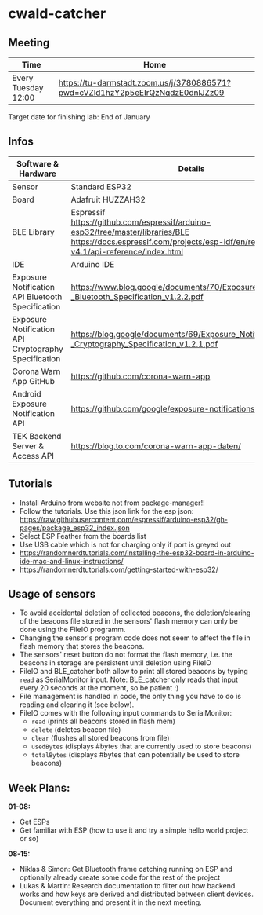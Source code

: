 # cwald-catcher

## Meeting
Time | Home
------------ | -------------
Every Tuesday 12:00 | https://tu-darmstadt.zoom.us/j/3780886571?pwd=cVZld1hzY2p5eEIrQzNqdzE0dnlJZz09

Target date for finishing lab: End of January

## Infos
 Software & Hardware  | Details
------------ | -------------
Sensor | Standard ESP32
Board | Adafruit HUZZAH32
BLE Library | Espressif<br>https://github.com/espressif/arduino-esp32/tree/master/libraries/BLE<br>https://docs.espressif.com/projects/esp-idf/en/release-v4.1/api-reference/index.html
IDE | Arduino IDE
Exposure Notification API Bluetooth Specification | https://www.blog.google/documents/70/Exposure_Notification_-_Bluetooth_Specification_v1.2.2.pdf
Exposure Notification API Cryptography Specification | https://blog.google/documents/69/Exposure_Notification_-_Cryptography_Specification_v1.2.1.pdf
Corona Warn App GitHub | https://github.com/corona-warn-app
Android Exposure Notification API | https://github.com/google/exposure-notifications-android
TEK Backend Server & Access API | https://blog.to.com/corona-warn-app-daten/


## Tutorials
 - Install Arduino from website not from package-manager!!
 - Follow the tutorials. Use this json link for the esp json: https://raw.githubusercontent.com/espressif/arduino-esp32/gh-pages/package_esp32_index.json
 - Select ESP Feather from the boards list
 - Use USB cable which is not for charging only if port is greyed out
 - https://randomnerdtutorials.com/installing-the-esp32-board-in-arduino-ide-mac-and-linux-instructions/
 - https://randomnerdtutorials.com/getting-started-with-esp32/

## Usage of sensors
- To avoid accidental deletion of collected beacons, the deletion/clearing of the beacons file stored in the sensors' flash memory can only be done using the FileIO programm.
- Changing the sensor's program code does not seem to affect the file in flash memory that stores the beacons.
- The sensors' reset button do not format the flash memory, i.e. the beacons in storage are persistent until deletion using FileIO
- FileIO and BLE_catcher both allow to print all stored beacons by typing `read` as SerialMonitor input. Note: BLE_catcher only reads that input every 20 seconds at the moment, so be patient :)
- File management is handled in code, the only thing you have to do is reading and clearing it (see below).
- FileIO comes with the following input commands to SerialMonitor: 
  - `read` (prints all beacons stored in flash mem)
  - `delete` (deletes beacon file)
  - `clear` (flushes all stored beacons from file)
  - `usedBytes` (displays #bytes that are currently used to store beacons)
  - `totalBytes` (displays #bytes that can potentially be used to store beacons)

## Week Plans:

**01-08:**
* Get ESPs
* Get familiar with ESP (how to use it and try a simple hello world project or so)

**08-15:**
* Niklas & Simon: Get Bluetooth frame catching running on ESP and optionally already create some code for the rest of the project
* Lukas & Martin: Research documentation to filter out how backend works and how keys are derived and distributed between client devices. Document everything and present it in the next meeting.

